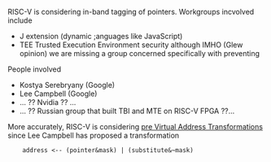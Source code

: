 RISC-V is considering in-band tagging of pointers. Workgroups incvolved include
* J extension (dynamic ;anguages like JavaScript)
* TEE Trusted Execution Environment security
although IMHO (Glew opinion) we are missing a group concerned specifically with preventing 

People involved
* Kostya Serebryany (Google)
* Lee Campbell (Google)
* ... ?? Nvidia ?? ...
* ... ?? Russian group that built TBI and MTE on RISC-V FPGA ??...

More accurately, RISC-V is considering <A href="../../comp-arch.net/wiki/pre-Virtual-Address Transformations">pre Virtual Address Transformations</A>
since Lee Campbell has proposed a transformation 

~~~
    address <-- (pointer&mask) | (substitute&~mask)
~~~

